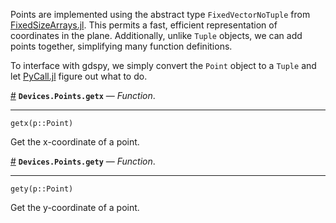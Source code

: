 
Points are implemented using the abstract type `FixedVectorNoTuple` from [FixedSizeArrays.jl](https://github.com/SimonDanisch/FixedSizeArrays.jl). This permits a fast, efficient representation of coordinates in the plane. Additionally, unlike `Tuple` objects, we can add points together, simplifying many function definitions.


To interface with gdspy, we simply convert the `Point` object to a `Tuple` and let [PyCall.jl](https://github.com/stevengj/PyCall.jl) figure out what to do.

<a id='Devices.Points.getx' href='#Devices.Points.getx'>#</a>
**`Devices.Points.getx`** &mdash; *Function*.

---


```
getx(p::Point)
```

Get the x-coordinate of a point.

<a id='Devices.Points.gety' href='#Devices.Points.gety'>#</a>
**`Devices.Points.gety`** &mdash; *Function*.

---


```
gety(p::Point)
```

Get the y-coordinate of a point.

